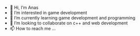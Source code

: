 - 👋 Hi, I’m Anas
- 👀 I’m interested in game development
- 🌱 I’m currently learning game development and programming
- 💞️ I’m looking to collaborate on c++ and web development
- 📫 How to reach me ...

<!---
al4nas/al4nas is a ✨ special ✨ repository because its `README.md` (this file) appears on your GitHub profile.
You can click the Preview link to take a look at your changes.
--->
